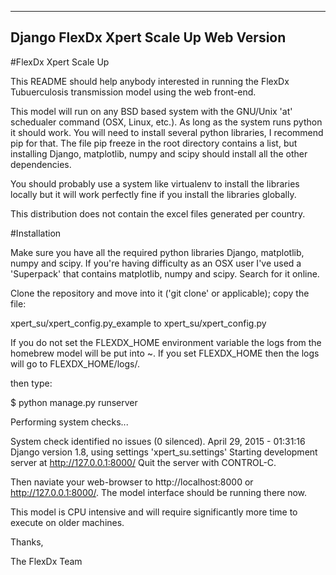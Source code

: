 -----------------------------------------
 Django FlexDx Xpert Scale Up Web Version
-----------------------------------------

#FlexDx Xpert Scale Up

This README should help anybody interested in running the FlexDx Tubuerculosis
transmission model using the web front-end. 

This model will run on any BSD based system with the GNU/Unix 'at' schedualer
command (OSX, Linux, etc.).  As long as the system runs python it should work.
You will need to install several python libraries, I recommend pip for that.
The file pip freeze in the root directory contains a list, but installing Django, 
matplotlib, numpy and scipy should install all the other dependencies.

You should probably use a system like virtualenv to install the libraries
locally but it will work perfectly fine if you install the libraries globally.

This distribution does not contain the excel files generated per country.

#Installation

Make sure you have all the required python libraries Django, matplotlib, numpy
and scipy.  If you're having difficulty as an OSX user I've used a 'Superpack'
that contains matplotlib, numpy and scipy.  Search for it online.

Clone the repository and move into it ('git clone' or applicable); copy the 
file:

xpert_su/xpert_config.py_example
to
xpert_su/xpert_config.py

If you do not set the FLEXDX_HOME environment variable the logs from the
homebrew model will be put into ~.  If you set FLEXDX_HOME
then the logs will go to FLEXDX_HOME/logs/. 

then type:

$ python manage.py runserver

Performing system checks...

System check identified no issues (0 silenced).
April 29, 2015 - 01:31:16
Django version 1.8, using settings 'xpert_su.settings'
Starting development server at http://127.0.0.1:8000/
Quit the server with CONTROL-C.

Then naviate your web-browser to http://localhost:8000 or 
http://127.0.0.1:8000/.  The model interface should be running there
now.

This model is CPU intensive and will require significantly more time
to execute on older machines.

Thanks,

The FlexDx Team
